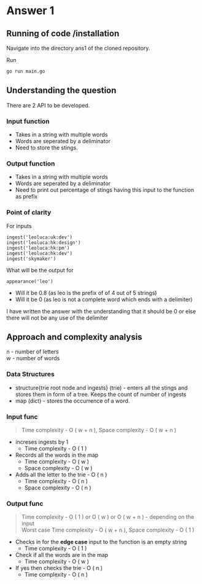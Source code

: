 # Answer 1

## Running of code /installation

Navigate into the directory ans1 of the cloned repository.

Run

```bash
go run main.go
```

## Understanding the question

There are 2 API to be developed.

### Input function

- Takes in a string with multiple words
- Words are seperated by a deliminator
- Need to store the stings.

### Output function

- Takes in a string with multiple words
- Words are seperated by a deliminator
- Need to print out percentage of stings having this input to the function as prefix

### Point of clarity

For inputs

```{r, tidy=FALSE, eval=FALSE, highlight=FALSE }
ingest('leoluca:uk:dev')
ingest('leoluca:hk:design')
ingest('leoluca:hk:pm')
ingest('leoluca:hk:dev')
ingest('skymaker')
```

What will be the output for

```{r, tidy=FALSE, eval=FALSE, highlight=FALSE }
appearance('leo')
```

- Will it be 0.8 (as leo is the prefix of of 4 out of 5 strings)
- Will it be 0 (as leo is not a complete word which ends with a delimiter)

I have written the answer with the understanding that it should be 0 or else there will not be any use of the delimiter

## Approach and complexity analysis

n - number of letters  
w - number of words

### Data Structures

- structure{trie root node and ingests} (trie) - enters all the stings and stores them in form of a tree. Keeps the count of number of ingests
- map (dict) - stores the occurrence of a word.

### Input func

> Time complexity - O ( w + n ), Space complexity - O ( w + n )

- increses ingests by 1
  - Time complexity - O ( 1 )
- Records all the words in the map
  - Time complexity - O ( w )
  - Space complexity - O ( w )
- Adds all the letter to the trie - O ( n )
  - Time complexity - O ( n )
  - Space complexity - O ( n )

### Output func

> Time complexity - O ( 1 ) or O ( w ) or O ( w + n ) - depending on the input  
> Worst case Time complexity - O ( w + n ), Space complexity - O ( 1 )

- Checks in for the **edge case** input to the function is an empty string
  - Time complexity - O ( 1 )
- Check if all the words are in the map
  - Time complexity - O ( w )
- If yes then checks the trie - O ( n )
  - Time complexity - O ( n )
